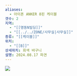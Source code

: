 ```yaml
---
aliases:
  - 아이폰 ANKER 8핀 케이블
갯수: 2
지역:
  - "[[명동N빌딩]]"
  - "[[../../ZONE/사무실|사무실]]"
종류: "[[케이블]]"
위치:
  - "[[B]]"
상세위치: 회색 바구니
설명: 2024.08.17 파견
---
```

![](http://192.168.50.22/images/240817_IMG_0106.jpg)